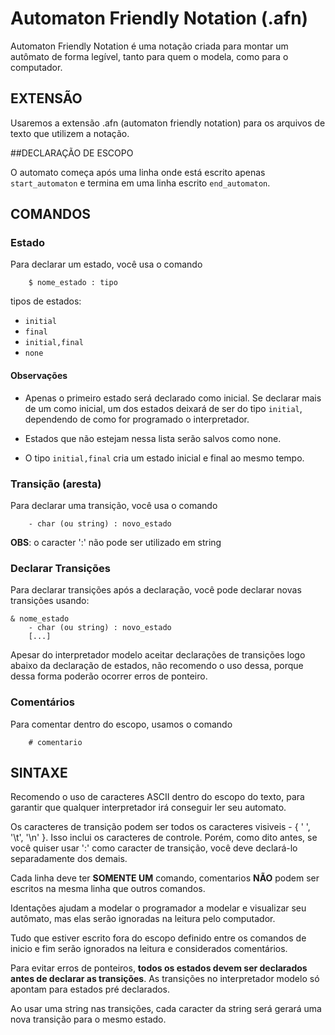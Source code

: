 # Automaton Friendly Notation (.afn)

Automaton Friendly Notation é uma notação criada para montar um autômato de forma legível,
tanto para quem o modela, como para o computador.

## EXTENSÃO

Usaremos a extensão .afn (automaton friendly notation) para os arquivos de texto que utilizem a notação.

##DECLARAÇÃO DE ESCOPO

O automato começa após uma linha onde está escrito apenas `start_automaton`
e termina em uma linha escrito `end_automaton`.


## COMANDOS

### Estado

Para declarar um estado, você usa o comando

```
    $ nome_estado : tipo
```

tipos de estados:

- `initial`
- `final`
- `initial,final`
- `none`

#### Observações

- Apenas o primeiro estado será declarado como inicial. Se declarar mais de um como
inicial, um dos estados deixará de ser do tipo `initial`, dependendo de como for programado o interpretador. 

- Estados que não estejam
nessa lista serão salvos como none.

- O tipo `initial,final` cria um estado inicial e final ao mesmo tempo.

### Transição (aresta)

Para declarar uma transição, você usa o comando

```
    - char (ou string) : novo_estado
```

**OBS**: o caracter ':' não pode ser utilizado em string

### Declarar Transições

Para declarar transições após a declaração, você pode declarar novas transições usando:

```
& nome_estado
    - char (ou string) : novo_estado
    [...]
```

Apesar do interpretador modelo aceitar declarações de transições logo abaixo da declaração de estados,
não recomendo o uso dessa, porque dessa forma poderão ocorrer erros de ponteiro.

### Comentários

Para comentar dentro do escopo, usamos o comando

```
    # comentario
```

## SINTAXE

Recomendo o uso de caracteres ASCII dentro do escopo do texto, para garantir que qualquer
interpretador irá conseguir ler seu automato.

Os caracteres de transição podem ser todos os caracteres visiveis - { ' ', '\t', '\n' }.
Isso inclui os caracteres de controle. Porém, como dito antes, se você quiser usar ':' como
caracter de transição, você deve declará-lo separadamente dos demais.

Cada linha deve ter **SOMENTE UM** comando, comentarios **NÃO** podem ser escritos
na mesma linha que outros comandos.

Identações ajudam a modelar o programador a modelar e visualizar seu autômato,
mas elas serão ignoradas na leitura pelo computador.

Tudo que estiver escrito fora do escopo definido entre os comandos de inicio e fim
serão ignorados na leitura e considerados comentários.

Para evitar erros de ponteiros,
**todos os estados devem ser declarados antes de declarar as transições**.
As transições no interpretador modelo só apontam para estados pré declarados.

Ao usar uma string nas transições, cada caracter da string será gerará uma nova transição
para o mesmo estado.